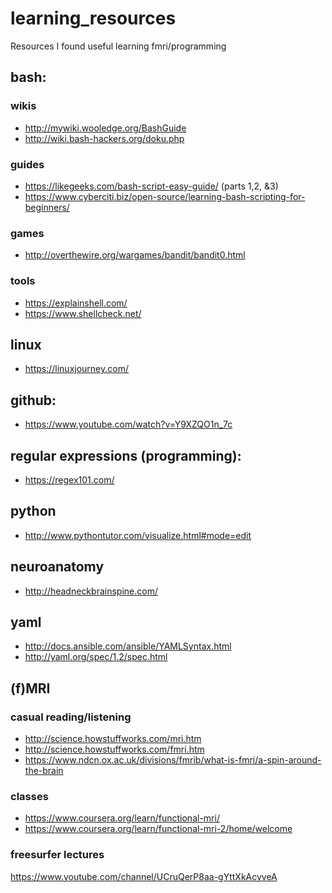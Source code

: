 # learning_resources
Resources I found useful learning fmri/programming

## bash:
### wikis
- http://mywiki.wooledge.org/BashGuide
- http://wiki.bash-hackers.org/doku.php

### guides
- https://likegeeks.com/bash-script-easy-guide/ (parts 1,2, &3)
- https://www.cyberciti.biz/open-source/learning-bash-scripting-for-beginners/

### games
- http://overthewire.org/wargames/bandit/bandit0.html

### tools
- https://explainshell.com/
- https://www.shellcheck.net/

## linux
- https://linuxjourney.com/

## github:
- https://www.youtube.com/watch?v=Y9XZQO1n_7c

## regular expressions (programming):
- https://regex101.com/
 
## python
- http://www.pythontutor.com/visualize.html#mode=edit

## neuroanatomy
- http://headneckbrainspine.com/

## yaml
- http://docs.ansible.com/ansible/YAMLSyntax.html
- http://yaml.org/spec/1.2/spec.html

## (f)MRI
### casual reading/listening
- http://science.howstuffworks.com/mri.htm
- http://science.howstuffworks.com/fmri.htm
- https://www.ndcn.ox.ac.uk/divisions/fmrib/what-is-fmri/a-spin-around-the-brain

### classes
- https://www.coursera.org/learn/functional-mri/
- https://www.coursera.org/learn/functional-mri-2/home/welcome

### freesurfer lectures
https://www.youtube.com/channel/UCruQerP8aa-gYttXkAcyveA
